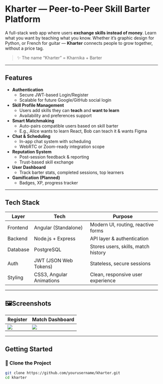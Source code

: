 # Kharter — Peer-to-Peer Skill Barter Platform

A full-stack web app where users **exchange skills instead of money**. Learn what you want by teaching what you know. Whether it’s graphic design for Python, or French for guitar — **Kharter** connects people to grow together, without a price tag.

> ✨ The name “Kharter” = Kharnika + Barter

---

## Features

- **Authentication**
  - Secure JWT-based Login/Register
  - Scalable for future Google/GitHub social login
- **Skill Profile Management**
  - Users add skills they can **teach** and **want to learn**
  - Availability and preferences support
- **Smart Matchmaking**
  - Auto-pairs compatible users based on skill barter
  - E.g., Alice wants to learn React, Bob can teach it & wants Figma
- **Chat & Scheduling**
  - In-app chat system with scheduling
  - WebRTC or Zoom-ready integration scope
- **Reputation System**
  - Post-session feedback & reporting
  - Trust-based skill exchange
- **User Dashboard**
  - Track barter stats, completed sessions, top learners
- **Gamification (Planned)**
  - Badges, XP, progress tracker

---

## Tech Stack

| Layer      | Tech                         | Purpose                                |
|------------|------------------------------|----------------------------------------|
| Frontend   | Angular (Standalone)         | Modern UI, routing, reactive forms     |
| Backend    | Node.js + Express            | API layer & authentication             |
| Database   | PostgreSQL                   | Stores users, skills, match history    |
| Auth       | JWT (JSON Web Tokens)        | Stateless, secure sessions             |
| Styling    | CSS3, Angular Animations     | Clean, responsive user experience      |

---

## 🖼Screenshots

| Register | Match Dashboard |
|----------|-----------------|
| ![](https://i.imgur.com/your-register.png) | ![](https://i.imgur.com/your-dashboard.png) |

---

## Getting Started

### 🔧 Clone the Project
```bash
git clone https://github.com/yourusername/kharter.git
cd kharter
